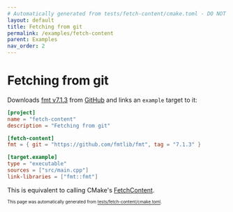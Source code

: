 ```yaml
---
# Automatically generated from tests/fetch-content/cmake.toml - DO NOT EDIT
layout: default
title: Fetching from git
permalink: /examples/fetch-content
parent: Examples
nav_order: 2
---
```


# Fetching from git

Downloads [fmt v7.1.3](https://fmt.dev/7.1.3/) from [GitHub](https://github.com) and links an `example` target to it:

```toml
[project]
name = "fetch-content"
description = "Fetching from git"

[fetch-content]
fmt = { git = "https://github.com/fmtlib/fmt", tag = "7.1.3" }

[target.example]
type = "executable"
sources = ["src/main.cpp"]
link-libraries = ["fmt::fmt"]
```

This is equivalent to calling CMake's [FetchContent](https://cmake.org/cmake/help/latest/module/FetchContent.html).

<sup><sub>This page was automatically generated from [tests/fetch-content/cmake.toml](https://github.com/build-cpp/cmkr/tree/main/tests/fetch-content/cmake.toml).</sub></sup>

